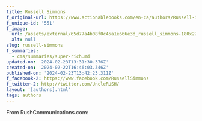```yaml
---
title: Russell Simmons
f_original-url: https://www.actionablebooks.com/en-ca/authors/Russell-Simmons/
f_unique-id: '551'
f_image:
  url: /assets/external/65d77a4b08f0c45a1e666e3d_russell_simmons-180x220.jpeg
  alt: null
slug: russell-simmons
f_summaries:
  - cms/summaries/super-rich.md
updated-on: '2024-02-23T13:31:30.376Z'
created-on: '2024-02-22T16:46:03.346Z'
published-on: '2024-02-23T13:42:23.311Z'
f_facebook-2: https://www.facebook.com/RussellSimmons
f_twitter-2: http://twitter.com/UncleRUSH/
layout: '[authors].html'
tags: authors
---
```


From RushCommunications.com:
